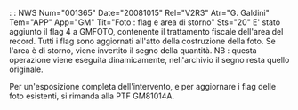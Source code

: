  :  : NWS Num="001365" Date="20081015" Rel="V2R3" Atr="G. Galdini" Tem="APP" App="GM" Tit="Foto :  flag e area di storno" Sts="20"
E' stato aggiunto il flag 4 a GMFOTO, contenente il trattamento fiscale dell'area del record.
Tutti i flag sono aggiornati all'atto della costruzione della foto.
Se l'area è di storno, viene invertito il segno della quantità.
NB :  questa operazione viene eseguita dinamicamente, nell'archivio il segno resta quello originale.

Per un'esposizione completa dell'intervento, e per aggiornare i flag delle foto esistenti, si rimanda alla PTF GM81014A.
